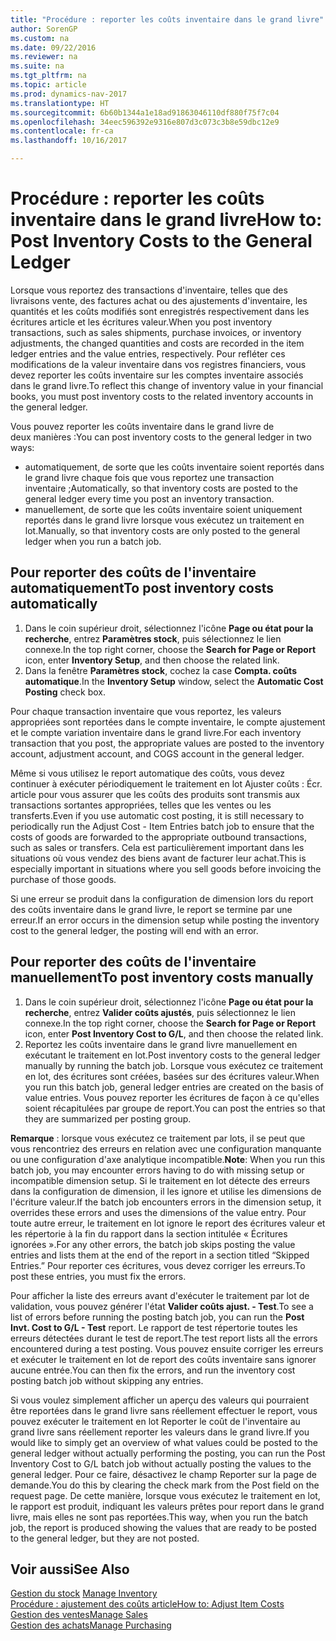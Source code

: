 ```yaml
---
title: "Procédure : reporter les coûts inventaire dans le grand livre"
author: SorenGP
ms.custom: na
ms.date: 09/22/2016
ms.reviewer: na
ms.suite: na
ms.tgt_pltfrm: na
ms.topic: article
ms.prod: dynamics-nav-2017
ms.translationtype: HT
ms.sourcegitcommit: 6b60b1344a1e18ad91863046110df880f75f7c04
ms.openlocfilehash: 34eec596392e9316e807d3c073c3b8e59dbc12e9
ms.contentlocale: fr-ca
ms.lasthandoff: 10/16/2017

---
```


# <a name="how-to-post-inventory-costs-to-the-general-ledger"></a><span data-ttu-id="b5284-102">Procédure : reporter les coûts inventaire dans le grand livre</span><span class="sxs-lookup"><span data-stu-id="b5284-102">How to: Post Inventory Costs to the General Ledger</span></span>   
<span data-ttu-id="b5284-103">Lorsque vous reportez des transactions d'inventaire, telles que des livraisons vente, des factures achat ou des ajustements d'inventaire, les quantités et les coûts modifiés sont enregistrés respectivement dans les écritures article et les écritures valeur.</span><span class="sxs-lookup"><span data-stu-id="b5284-103">When you post inventory transactions, such as sales shipments, purchase invoices, or inventory adjustments, the changed quantities and costs are recorded in the item ledger entries and the value entries, respectively.</span></span> <span data-ttu-id="b5284-104">Pour refléter ces modifications de la valeur inventaire dans vos registres financiers, vous devez reporter les coûts inventaire sur les comptes inventaire associés dans le grand livre.</span><span class="sxs-lookup"><span data-stu-id="b5284-104">To reflect this change of inventory value in your financial books, you must post inventory costs to the related inventory accounts in the general ledger.</span></span>

<span data-ttu-id="b5284-105">Vous pouvez reporter les coûts inventaire dans le grand livre de deux manières :</span><span class="sxs-lookup"><span data-stu-id="b5284-105">You can post inventory costs to the general ledger in two ways:</span></span>

- <span data-ttu-id="b5284-106">automatiquement, de sorte que les coûts inventaire soient reportés dans le grand livre chaque fois que vous reportez une transaction inventaire ;</span><span class="sxs-lookup"><span data-stu-id="b5284-106">Automatically, so that inventory costs are posted to the general ledger every time you post an inventory transaction.</span></span>
- <span data-ttu-id="b5284-107">manuellement, de sorte que les coûts inventaire soient uniquement reportés dans le grand livre lorsque vous exécutez un traitement en lot.</span><span class="sxs-lookup"><span data-stu-id="b5284-107">Manually, so that inventory costs are only posted to the general ledger when you run a batch job.</span></span>


## <a name="to-post-inventory-costs-automatically"></a><span data-ttu-id="b5284-108">Pour reporter des coûts de l'inventaire automatiquement</span><span class="sxs-lookup"><span data-stu-id="b5284-108">To post inventory costs automatically</span></span>
1. <span data-ttu-id="b5284-109">Dans le coin supérieur droit, sélectionnez l'icône **Page ou état pour la recherche**, entrez **Paramètres stock**, puis sélectionnez le lien connexe.</span><span class="sxs-lookup"><span data-stu-id="b5284-109">In the top right corner, choose the **Search for Page or Report** icon, enter **Inventory Setup**, and then choose the related link.</span></span>
2. <span data-ttu-id="b5284-110">Dans la fenêtre **Paramètres stock**, cochez la case **Compta. coûts automatique**.</span><span class="sxs-lookup"><span data-stu-id="b5284-110">In the **Inventory Setup** window, select the **Automatic Cost Posting** check box.</span></span>

<span data-ttu-id="b5284-111">Pour chaque transaction inventaire que vous reportez, les valeurs appropriées sont reportées dans le compte inventaire, le compte ajustement et le compte variation inventaire dans le grand livre.</span><span class="sxs-lookup"><span data-stu-id="b5284-111">For each inventory transaction that you post, the appropriate values are posted to the inventory account, adjustment account, and COGS account in the general ledger.</span></span>

<span data-ttu-id="b5284-112">Même si vous utilisez le report automatique des coûts, vous devez continuer à exécuter périodiquement le traitement en lot Ajuster coûts : Écr. article pour vous assurer que les coûts des produits sont transmis aux transactions sortantes appropriées, telles que les ventes ou les transferts.</span><span class="sxs-lookup"><span data-stu-id="b5284-112">Even if you use automatic cost posting, it is still necessary to periodically run the Adjust Cost - Item Entries batch job to ensure that the costs of goods are forwarded to the appropriate outbound transactions, such as sales or transfers.</span></span> <span data-ttu-id="b5284-113">Cela est particulièrement important dans les situations où vous vendez des biens avant de facturer leur achat.</span><span class="sxs-lookup"><span data-stu-id="b5284-113">This is especially important in situations where you sell goods before invoicing the purchase of those goods.</span></span>

<span data-ttu-id="b5284-114">Si une erreur se produit dans la configuration de dimension lors du report des coûts inventaire dans le grand livre, le report se termine par une erreur.</span><span class="sxs-lookup"><span data-stu-id="b5284-114">If an error occurs in the dimension setup while posting the inventory cost to the general ledger, the posting will end with an error.</span></span>

## <a name="to-post-inventory-costs-manually"></a><span data-ttu-id="b5284-115">Pour reporter des coûts de l'inventaire manuellement</span><span class="sxs-lookup"><span data-stu-id="b5284-115">To post inventory costs manually</span></span>
1. <span data-ttu-id="b5284-116">Dans le coin supérieur droit, sélectionnez l'icône **Page ou état pour la recherche**, entrez **Valider coûts ajustés**, puis sélectionnez le lien connexe.</span><span class="sxs-lookup"><span data-stu-id="b5284-116">In the top right corner, choose the **Search for Page or Report** icon, enter **Post Inventory Cost to G/L**, and then choose the related link.</span></span>
2. <span data-ttu-id="b5284-117">Reportez les coûts inventaire dans le grand livre manuellement en exécutant le traitement en lot.</span><span class="sxs-lookup"><span data-stu-id="b5284-117">Post inventory costs to the general ledger manually by running the batch job.</span></span> <span data-ttu-id="b5284-118">Lorsque vous exécutez ce traitement en lot, des écritures sont créées, basées sur des écritures valeur.</span><span class="sxs-lookup"><span data-stu-id="b5284-118">When you run this batch job, general ledger entries are created on the basis of value entries.</span></span> <span data-ttu-id="b5284-119">Vous pouvez reporter les écritures de façon à ce qu'elles soient récapitulées par groupe de report.</span><span class="sxs-lookup"><span data-stu-id="b5284-119">You can post the entries so that they are summarized per posting group.</span></span>

<span data-ttu-id="b5284-120">**Remarque** : lorsque vous exécutez ce traitement par lots, il se peut que vous rencontriez des erreurs en relation avec une configuration manquante ou une configuration d'axe analytique incompatible.</span><span class="sxs-lookup"><span data-stu-id="b5284-120">**Note**: When you run this batch job, you may encounter errors having to do with missing setup or incompatible dimension setup.</span></span> <span data-ttu-id="b5284-121">Si le traitement en lot détecte des erreurs dans la configuration de dimension, il les ignore et utilise les dimensions de l'écriture valeur.</span><span class="sxs-lookup"><span data-stu-id="b5284-121">If the batch job encounters errors in the dimension setup, it overrides these errors and uses the dimensions of the value entry.</span></span> <span data-ttu-id="b5284-122">Pour toute autre erreur, le traitement en lot ignore le report des écritures valeur et les répertorie à la fin du rapport dans la section intitulée « Écritures ignorées ».</span><span class="sxs-lookup"><span data-stu-id="b5284-122">For any other errors, the batch job skips posting the value entries and lists them at the end of the report in a section titled “Skipped Entries.”</span></span> <span data-ttu-id="b5284-123">Pour reporter ces écritures, vous devez corriger les erreurs.</span><span class="sxs-lookup"><span data-stu-id="b5284-123">To post these entries, you must fix the errors.</span></span>

<span data-ttu-id="b5284-124">Pour afficher la liste des erreurs avant d'exécuter le traitement par lot de validation, vous pouvez générer l'état **Valider coûts ajust. - Test**.</span><span class="sxs-lookup"><span data-stu-id="b5284-124">To see a list of errors before running the posting batch job, you can run the **Post Invt. Cost to G/L - Test** report.</span></span> <span data-ttu-id="b5284-125">Le rapport de test répertorie toutes les erreurs détectées durant le test de report.</span><span class="sxs-lookup"><span data-stu-id="b5284-125">The test report lists all the errors encountered during a test posting.</span></span> <span data-ttu-id="b5284-126">Vous pouvez ensuite corriger les erreurs et exécuter le traitement en lot de report des coûts inventaire sans ignorer aucune entrée.</span><span class="sxs-lookup"><span data-stu-id="b5284-126">You can then fix the errors, and run the inventory cost posting batch job without skipping any entries.</span></span>

<span data-ttu-id="b5284-127">Si vous voulez simplement afficher un aperçu des valeurs qui pourraient être reportées dans le grand livre sans réellement effectuer le report, vous pouvez exécuter le traitement en lot Reporter le coût de l'inventaire au grand livre sans réellement reporter les valeurs dans le grand livre.</span><span class="sxs-lookup"><span data-stu-id="b5284-127">If you would like to simply get an overview of what values could be posted to the general ledger without actually performing the posting, you can run the Post Inventory Cost to G/L batch job without actually posting the values to the general ledger.</span></span> <span data-ttu-id="b5284-128">Pour ce faire, désactivez le champ Reporter sur la page de demande.</span><span class="sxs-lookup"><span data-stu-id="b5284-128">You do this by clearing the check mark from the Post field on the request page.</span></span> <span data-ttu-id="b5284-129">De cette manière, lorsque vous exécutez le traitement en lot, le rapport est produit, indiquant les valeurs prêtes pour report dans le grand livre, mais elles ne sont pas reportées.</span><span class="sxs-lookup"><span data-stu-id="b5284-129">This way, when you run the batch job, the report is produced showing the values that are ready to be posted to the general ledger, but they are not posted.</span></span>

## <a name="see-also"></a><span data-ttu-id="b5284-130">Voir aussi</span><span class="sxs-lookup"><span data-stu-id="b5284-130">See Also</span></span>
<span data-ttu-id="b5284-131">[Gestion du stock](inventory-manage-inventory.md)  </span><span class="sxs-lookup"><span data-stu-id="b5284-131">[Manage Inventory](inventory-manage-inventory.md)  </span></span>  
[<span data-ttu-id="b5284-132">Procédure : ajustement des coûts article</span><span class="sxs-lookup"><span data-stu-id="b5284-132">How to: Adjust Item Costs</span></span>](inventory-how-adjust-item-costs.md)  
[<span data-ttu-id="b5284-133">Gestion des ventes</span><span class="sxs-lookup"><span data-stu-id="b5284-133">Manage Sales</span></span>](sales-manage-sales.md)  
[<span data-ttu-id="b5284-134">Gestion des achats</span><span class="sxs-lookup"><span data-stu-id="b5284-134">Manage Purchasing</span></span>](purchasing-manage-purchasing.md)

